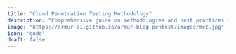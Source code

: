 ```yaml
---
title: "Cloud Penetration Testing Methodology"
description: "Comprehensive guide on methodologies and best practices for conducting effective cloud penetration testing."
image: "https://armur-ai.github.io/armur-blog-pentest/images/met.jpg"
icon: "code"
draft: false
---
```



